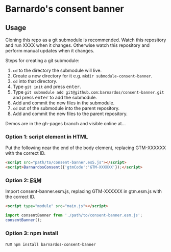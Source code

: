 # Barnardo's consent banner

## Usage

Cloning this repo as a git submodule is recommended. Watch this repository and run XXXX when it changes. Otherwise watch this repository and perform manual updates when it changes.

Steps for creating a git submodule:

1. `cd` to the directory the submodule will live.
2. Create a new directory for it e.g. `mkdir submodule-consent-banner`.
3. `cd` into that directory.
4. Type `git init` and press <kbd>enter</kbd>.
5. Type `git submodule add git@github.com:barnardos/consent-banner.git` and press <kbd>enter</kbd> to add the submodule.
6. Add and commit the new files in the submodule.
6. `cd` out of the submodule into the parent repository.
7. Add and commit the new files to the parent repository.

Demos are in the gh-pages branch and visible online at...

### Option 1: script element in HTML

Put the following near the end of the body element, replacing GTM-XXXXXX with the correct ID.

```html
<script src="path/to/consent-banner.es5.js"></script>
<script>BarnardosConsent({'gtmCode':'GTM-XXXXXX'});</script>
```

### Option 2: <abbr title="ECMAScript Module">ESM</a>

Import consent-banner.esm.js, replacing GTM-XXXXXX in gtm.esm.js with the correct ID.

```html
<script type="module" src="main.js"></script>
```

```js
import consentBanner from './path/to/consent-banner.esm.js';
consentBanner();
```

### Option 3: npm install

run `npm install barnardos-consent-banner`
